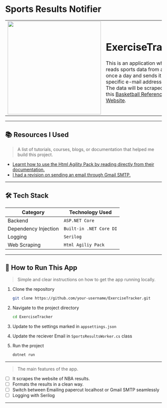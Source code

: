 # Sports Results Notifier


<table>
  <tr>
    <td>
      <img src="https://github.com/user-attachments/assets/95499d31-77fa-4a5a-9f4f-b222ea6089f6" width="300">
    </td>
    <td>
      <h1>ExerciseTracker</h1>
      <p>This is an application where it reads sports data from a website once a day and sends it to a specific e-mail address.<br>
The data will be scraped from this 
<a href="https://www.basketball-reference.com/boxscores/" target="_blank">Basketball Reference Website</a>.
</p>
    </td>
  </tr>
</table>

---

## 📚 Resources I Used
> A list of tutorials, courses, blogs, or documentation that helped me build this project.

- [Learnt how to use the Html Agility Pack by reading directly from their documentation.](https://html-agility-pack.net/)
- [I had a revision on sending an email through Gmail SMTP.](https://www.c-sharpcorner.com/blogs/send-email-using-gmail-smtp)

---

## 🛠️ Tech Stack

| Category        | Technology Used     |
|----------------|---------------------|
| Backend        | `ASP.NET Core`      |
| Dependency Injection | `Built-in .NET Core DI` |
| Logging        | `Serilog`           |
| Web Scraping   | `Html Agiliy Pack`|

---


## 🚀 How to Run This App

> Simple and clear instructions on how to get the app running locally.

1. Clone the repository
   ```bash
   git clone https://github.com/your-username/ExerciseTracker.git
2. Navigate to the project directory
   ```bash
   cd ExerciseTracker
3. Update to the settings marked in `appsettings.json`
   
4. Update the reciever Email in `SportsResultsWorker.cs` class 
   
5. Run the project
   ```bash
   dotnet run

---

> The main features of the app.

- [ ] It scrapes the website of NBA results.
- [ ] Formats the results in a clean way.
- [ ] Switch between Emailing papercut localhost or Gmail SMTP seamlessly
- [ ] Logging with Serilog

---

